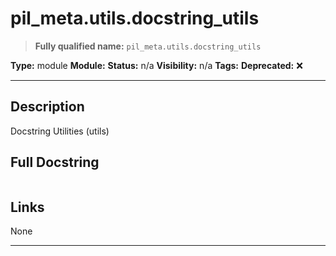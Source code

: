 # pil_meta.utils.docstring_utils
> **Fully qualified name:** `pil_meta.utils.docstring_utils`

**Type:** module
**Module:** 
**Status:** n/a
**Visibility:** n/a
**Tags:** 
**Deprecated:** ❌

---

## Description
Docstring Utilities (utils)

## Full Docstring
```

```

## Links
None

---
